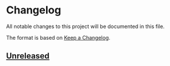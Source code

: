 # Changelog

All notable changes to this project will be documented in this file.

The format is based on [Keep a Changelog](https://keepachangelog.com/en/1.0.0/).


## [Unreleased]

[Unreleased]: https://github.com/jcornaz/beancount_parser_2/compare/...HEAD
